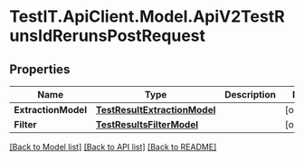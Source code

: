 # TestIT.ApiClient.Model.ApiV2TestRunsIdRerunsPostRequest

## Properties

Name | Type | Description | Notes
------------ | ------------- | ------------- | -------------
**ExtractionModel** | [**TestResultExtractionModel**](TestResultExtractionModel.md) |  | [optional] 
**Filter** | [**TestResultsFilterModel**](TestResultsFilterModel.md) |  | [optional] 

[[Back to Model list]](../README.md#documentation-for-models) [[Back to API list]](../README.md#documentation-for-api-endpoints) [[Back to README]](../README.md)

